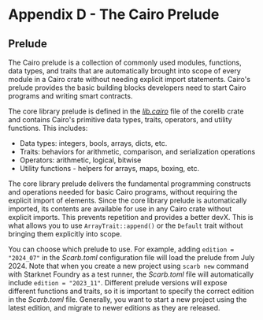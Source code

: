 # Appendix D - The Cairo Prelude

## Prelude

The Cairo prelude is a collection of commonly used modules, functions, data
types, and traits that are automatically brought into scope of every module in a
Cairo crate without needing explicit import statements. Cairo's prelude provides
the basic building blocks developers need to start Cairo programs and writing
smart contracts.

The core library prelude is defined in the _[lib.cairo](https://github.com/starkware-libs/cairo/blob/main/corelib/src/lib.cairo)_
file of the corelib crate and contains Cairo's primitive data types, traits,
operators, and utility functions. This includes:

- Data types: integers, bools, arrays, dicts, etc.
- Traits: behaviors for arithmetic, comparison, and serialization operations
- Operators: arithmetic, logical, bitwise
- Utility functions - helpers for arrays, maps, boxing, etc.

The core library prelude delivers the fundamental programming
constructs and operations needed for basic Cairo programs, without requiring the
explicit import of elements. Since the core library prelude is automatically
imported, its contents are available for use in any Cairo crate without explicit
imports. This prevents repetition and provides a better devX. This is what
allows you to use `ArrayTrait::append()` or the `Default` trait without bringing
them explicitly into scope.

You can choose which prelude to use. For example, adding `edition = "2024_07"` in the _Scarb.toml_ configuration file will load the prelude from July 2024. Note that when you create a new project using `scarb new` command with Starknet Foundry as a test runner, the _Scarb.toml_ file will automatically include `edition = "2023_11"`.
Different prelude versions will expose different functions and traits, so it is important to specify the correct edition in the _Scarb.toml_ file. Generally, you want to start a new project using the latest edition, and migrate to newer editions as they are released.
